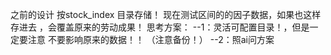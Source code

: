 之前的设计 按stock_index 目录存储！
现在测试区间的的因子数据，如果也这样存进去 ，会覆盖原来的劳动成果！
思考方案：
--1：灵活可配置目录！，但是一定要注意 不要影响原来的数据！！ （注意备份！）
--2：照ai问方案